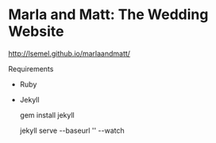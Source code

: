 Marla and Matt: The Wedding Website
===================================

http://lsemel.github.io/marlaandmatt/

Requirements
* Ruby
* Jekyll



    gem install jekyll

    jekyll serve --baseurl '' --watch
